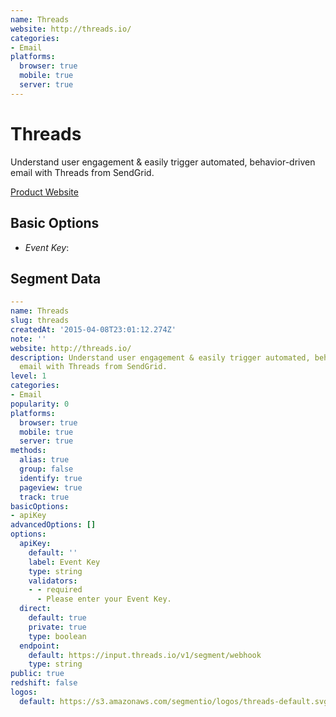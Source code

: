 ```yaml
---
name: Threads
website: http://threads.io/
categories:
- Email
platforms:
  browser: true
  mobile: true
  server: true
---
```


# Threads

Understand user engagement & easily trigger automated, behavior-driven email with Threads from SendGrid.

[Product Website](http://threads.io/)

## Basic Options

- *Event Key*: 


## Segment Data
```yaml
---
name: Threads
slug: threads
createdAt: '2015-04-08T23:01:12.274Z'
note: ''
website: http://threads.io/
description: Understand user engagement & easily trigger automated, behavior-driven
  email with Threads from SendGrid.
level: 1
categories:
- Email
popularity: 0
platforms:
  browser: true
  mobile: true
  server: true
methods:
  alias: true
  group: false
  identify: true
  pageview: true
  track: true
basicOptions:
- apiKey
advancedOptions: []
options:
  apiKey:
    default: ''
    label: Event Key
    type: string
    validators:
    - - required
      - Please enter your Event Key.
  direct:
    default: true
    private: true
    type: boolean
  endpoint:
    default: https://input.threads.io/v1/segment/webhook
    type: string
public: true
redshift: false
logos:
  default: https://s3.amazonaws.com/segmentio/logos/threads-default.svg

```

